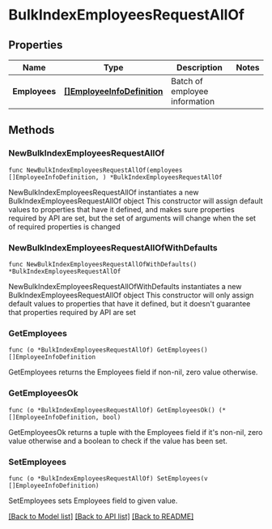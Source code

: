 # BulkIndexEmployeesRequestAllOf

## Properties

Name | Type | Description | Notes
------------ | ------------- | ------------- | -------------
**Employees** | [**[]EmployeeInfoDefinition**](EmployeeInfoDefinition.md) | Batch of employee information | 

## Methods

### NewBulkIndexEmployeesRequestAllOf

`func NewBulkIndexEmployeesRequestAllOf(employees []EmployeeInfoDefinition, ) *BulkIndexEmployeesRequestAllOf`

NewBulkIndexEmployeesRequestAllOf instantiates a new BulkIndexEmployeesRequestAllOf object
This constructor will assign default values to properties that have it defined,
and makes sure properties required by API are set, but the set of arguments
will change when the set of required properties is changed

### NewBulkIndexEmployeesRequestAllOfWithDefaults

`func NewBulkIndexEmployeesRequestAllOfWithDefaults() *BulkIndexEmployeesRequestAllOf`

NewBulkIndexEmployeesRequestAllOfWithDefaults instantiates a new BulkIndexEmployeesRequestAllOf object
This constructor will only assign default values to properties that have it defined,
but it doesn't guarantee that properties required by API are set

### GetEmployees

`func (o *BulkIndexEmployeesRequestAllOf) GetEmployees() []EmployeeInfoDefinition`

GetEmployees returns the Employees field if non-nil, zero value otherwise.

### GetEmployeesOk

`func (o *BulkIndexEmployeesRequestAllOf) GetEmployeesOk() (*[]EmployeeInfoDefinition, bool)`

GetEmployeesOk returns a tuple with the Employees field if it's non-nil, zero value otherwise
and a boolean to check if the value has been set.

### SetEmployees

`func (o *BulkIndexEmployeesRequestAllOf) SetEmployees(v []EmployeeInfoDefinition)`

SetEmployees sets Employees field to given value.



[[Back to Model list]](../README.md#documentation-for-models) [[Back to API list]](../README.md#documentation-for-api-endpoints) [[Back to README]](../README.md)


